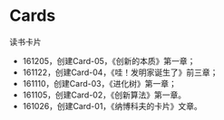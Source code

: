 # Cards

读书卡片

- 161205，创建Card-05，《创新的本质》第一章；
- 161122，创建Card-04，《哇！发明家诞生了》前三章；
- 161110，创建Card-03，《进化树》第一章；
- 161105，创建Card-02，《创新算法》第一章。
- 161026，创建Card-01，《纳博科夫的卡片》文章。

